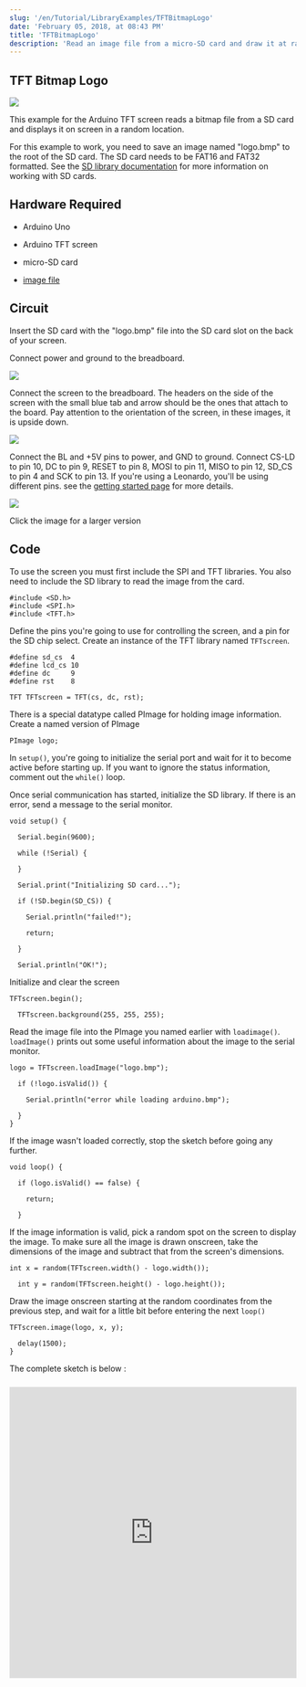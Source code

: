 ```yaml
---
slug: '/en/Tutorial/LibraryExamples/TFTBitmapLogo'
date: 'February 05, 2018, at 08:43 PM'
title: 'TFTBitmapLogo'
description: 'Read an image file from a micro-SD card and draw it at random locations.'
---
```



## TFT Bitmap Logo

![](./assets/GLCDBitmapLogo.png)

This example for the Arduino TFT screen reads a bitmap file from a SD card and displays it on screen in a random location.

For this example to work, you need to save an image named "logo.bmp" to the root of the SD card. The SD card needs to be FAT16 and FAT32 formatted. See the [SD library documentation](https://www.arduino.cc/en/Reference/SD) for more information on working with SD cards.

## Hardware Required

- Arduino Uno

- Arduino TFT screen

- micro-SD card

- [image file](https://arduino.cc/en/uploads/Tutorial/logo.bmp)

## Circuit

Insert the SD card with the "logo.bmp" file into the SD card slot on the back of your screen.

Connect power and ground to the breadboard.

![](assets/GLCD_logo1.png)

Connect the screen to the breadboard. The headers on the side of the screen with the small blue tab and arrow should be the ones that attach to the board. Pay attention to the orientation of the screen, in these images, it is upside down.

![](assets/GLCD_logo2.png)

Connect the BL and +5V pins to power, and GND to ground. Connect CS-LD to pin 10, DC to pin 9, RESET to pin 8, MOSI to pin 11, MISO to pin 12, SD_CS to pin 4 and SCK to pin 13. If you're using a Leonardo, you'll be using different pins. see the [getting started page](http://arduino.cc/en/Guide/TFT) for more details.

![](assets/TFT*logo*large.png)

Click the image for a larger version

## Code

To use the screen you must first include the SPI and TFT libraries. You also need to include the SD library to read the image from the card.

```arduino
#include <SD.h>
#include <SPI.h>
#include <TFT.h>
```

Define the pins you're going to use for controlling the screen, and a pin for the SD chip select. Create an instance of the TFT library named `TFTscreen`.

```arduino
#define sd_cs  4
#define lcd_cs 10
#define dc     9
#define rst    8

TFT TFTscreen = TFT(cs, dc, rst);
```

There is a special datatype called PImage for holding image information. Create a named version of PImage

```arduino
PImage logo;
```

In `setup()`, you're going to initialize the serial port and wait for it to become active before starting up. If you want to ignore the status information, comment out the `while()` loop.

Once serial communication has started, initialize the SD library. If there is an error, send a message to the serial monitor.

```arduino
void setup() {

  Serial.begin(9600);

  while (!Serial) {

  }

  Serial.print("Initializing SD card...");

  if (!SD.begin(SD_CS)) {

    Serial.println("failed!");

    return;

  }

  Serial.println("OK!");
```

Initialize and clear the screen

```arduino
TFTscreen.begin();

  TFTscreen.background(255, 255, 255);
```

Read the image file into the PImage you named earlier with `loadimage()`. `loadImage()` prints out some useful information about the image to the serial monitor.

```arduino
logo = TFTscreen.loadImage("logo.bmp");

  if (!logo.isValid()) {

    Serial.println("error while loading arduino.bmp");

  }
}
```

If the image wasn't loaded correctly, stop the sketch before going any further.

```arduino
void loop() {

  if (logo.isValid() == false) {

    return;

  }
```

If the image information is valid, pick a random spot on the screen to display the image. To make sure all the image is drawn onscreen, take the dimensions of the image and subtract that from the screen's dimensions.

```arduino
int x = random(TFTscreen.width() - logo.width());

  int y = random(TFTscreen.height() - logo.height());
```

Draw the image onscreen starting at the random coordinates from the previous step, and wait for a little bit before entering the next `loop()`

```arduino
TFTscreen.image(logo, x, y);

  delay(1500);
}
```

The complete sketch is below :

<iframe src='https://create.arduino.cc/example/library/tft*1*0_6/tft*1*0_6%5Cexamples%5CArduino%5CTFTBitmapLogo/TFTBitmapLogo/preview?embed' style='height:510px;width:100%;margin:10px 0' frameborder='0'></iframe>
